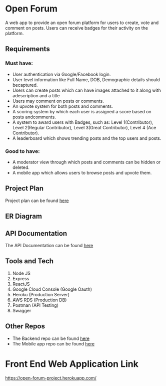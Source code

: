 #  Open Forum

A web app to provide an open forum platform for users to create, vote and comment on posts. Users can receive badges for their activity on the platform.

## Requirements


### Must have:

* User authentication via Google/Facebook login.
* User level information like Full Name, DOB, Demographic details should becaptured.
* Users can create posts which can have images attached to it along with adescription and a title
* Users may comment on posts or comments.
* An upvote system for both posts and comments.
* A scoring system by which each user is assigned a score based on posts andcomments.
* A system to award users with Badges, such as: Level 1(Contributor), Level 2(Regular Contributor), Level 3(Great Contributor), Level 4 (Ace Contributor).
* A leaderboard which shows trending posts and the top users and posts.

### Good to have:

* A moderator view through which posts and comments can be hidden or deleted.
* A mobile app which allows users to browse posts and upvote them.


## Project Plan

Project plan can be found [here](https://docs.google.com/spreadsheets/d/1SKJNLOZGpvVnqldEJKK9pxMmJqVg8l0btvd9S8mqVsA/edit?usp=sharing)


## ER Diagram


## API Documentation

The API Documentation can be found [here](https://app.swaggerhub.com/apis-docs/Suhas-C-V/OPEN_FORUM_WEB_API/1.0.0#/)


## Tools and Tech

1. Node JS
2. Express
3. ReactJS
3. Google Cloud Console (Google Oauth)
2. Heroku (Production Server)
3. AWS RDS (Production DB)
4. Postman (API Testing)
5. Swagger


## Other Repos

* The Backend repo can be found [here]()
* The Mobile app repo can be found [here](https://github.com/RohitBernard/Open-Forum-iOS)

# Front End Web Application Link

https://open-forum-project.herokuapp.com/







